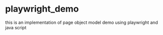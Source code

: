 # playwright_demo
this is an implementation of page object model demo using playwright and java script
